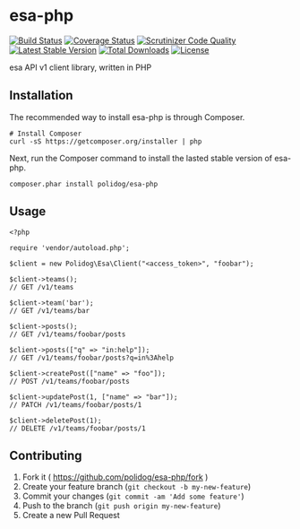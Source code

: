 # esa-php

[![Build Status](https://travis-ci.org/polidog/esa-php.svg)](https://travis-ci.org/polidog/esa-php)
[![Coverage Status](https://coveralls.io/repos/polidog/esa-php/badge.svg)](https://coveralls.io/r/polidog/esa-php)
[![Scrutinizer Code Quality](https://scrutinizer-ci.com/g/polidog/esa-php/badges/quality-score.png?b=master)](https://scrutinizer-ci.com/g/polidog/esa-php/?branch=master)
[![Latest Stable Version](https://poser.pugx.org/polidog/esa-php/v/stable)](https://packagist.org/packages/polidog/esa-php)
[![Total Downloads](https://poser.pugx.org/polidog/esa-php/downloads)](https://packagist.org/packages/polidog/esa-php)
[![License](https://poser.pugx.org/polidog/esa-php/license)](https://packagist.org/packages/polidog/esa-php)

esa API v1 client library, written in PHP

## Installation

The recommended way to install esa-php is through Composer.

```
# Install Composer
curl -sS https://getcomposer.org/installer | php
```
Next, run the Composer command to install the lasted stable version of esa-php.

```
composer.phar install polidog/esa-php
```

## Usage

```
<?php

require 'vendor/autoload.php';

$client = new Polidog\Esa\Client("<access_token>", "foobar");

$client->teams();
// GET /v1/teams

$client->team('bar');
// GET /v1/teams/bar

$client->posts();
// GET /v1/teams/foobar/posts

$client->posts(["q" => "in:help"]);
// GET /v1/teams/foobar/posts?q=in%3Ahelp

$client->createPost(["name" => "foo"]);
// POST /v1/teams/foobar/posts

$client->updatePost(1, ["name" => "bar"]);
// PATCH /v1/teams/foobar/posts/1

$client->deletePost(1);
// DELETE /v1/teams/foobar/posts/1
```

## Contributing

1. Fork it ( https://github.com/polidog/esa-php/fork )
2. Create your feature branch (`git checkout -b my-new-feature`)
3. Commit your changes (`git commit -am 'Add some feature'`)
4. Push to the branch (`git push origin my-new-feature`)
5. Create a new Pull Request

